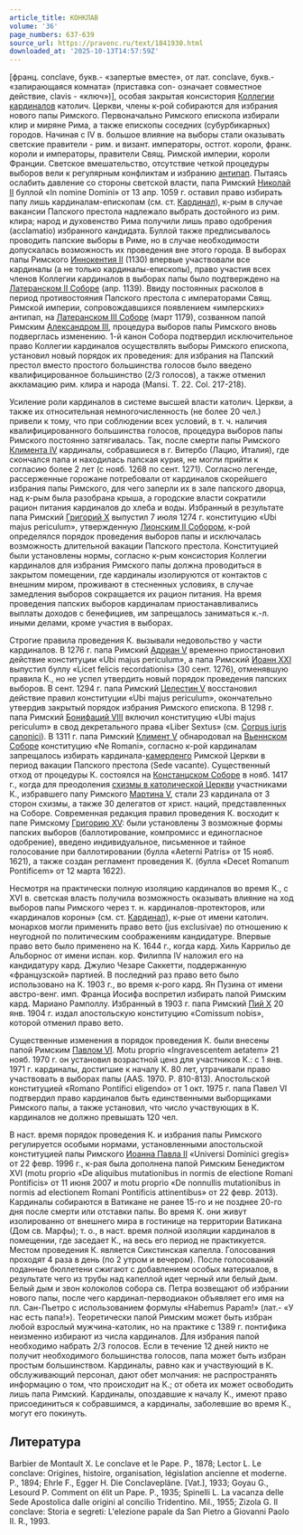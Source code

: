 ```yaml
---
article_title: КОНКЛАВ
volume: '36'
page_numbers: 637-639
source_url: https://pravenc.ru/text/1841930.html
downloaded_at: '2025-10-13T14:57:59Z'
---
```


[франц. conclave, букв.- «запертые вместе», от лат. conclave, букв.- «запирающаяся комната» (приставка con- означает совместное действие, clavis - «ключ»)], особая закрытая консистория [Коллегии кардиналов](<https://pravenc.ru/text/Коллегии кардиналов.html>) католич. Церкви, члены к-рой собираются для избрания нового папы Римского. Первоначально Римского епископа избирали клир и миряне Рима, а также епископы соседних (субурбикарных) городов. Начиная с IV в. большое влияние на выборы стали оказывать светские правители - рим. и визант. императоры, остгот. короли, франк. короли и императоры, правители Свящ. Римcкой империи, короли Франции. Светское вмешательство, отсутствие четкой процедуры выборов вели к регулярным конфликтам и избранию [антипап](https://pravenc.ru/text/антипап.html). Пытаясь ослабить давление со стороны светской власти, папа Римский [Николай II](<https://pravenc.ru/text/Николай II.html>) буллой «In nomine Domini» от 13 апр. 1059 г. оставил право избирать папу лишь кардиналам-епископам (см. ст. [Кардинал](https://pravenc.ru/text/Кардинал.html)), к-рым в случае вакансии Папского престола надлежало выбрать достойного из рим. клира; народ и духовенство Рима получили лишь право одобрения (acclamatio) избранного кандидата. Буллой также предписывалось проводить папские выборы в Риме, но в случае необходимости допускалась возможность их проведения вне этого города. В выборах папы Римского [Иннокентия II](<https://pravenc.ru/text/Иннокентия II.html>) (1130) впервые участвовали все кардиналы (а не только кардиналы-епископы), право участия всех членов Коллегии кардиналов в выборах папы было подтверждено на [Латеранском II Соборе](<https://pravenc.ru/text/Латеранском II Соборе.html>) (апр. 1139). Ввиду постоянных расколов в период противостояния Папского престола с императорами Свящ. Римcкой империи, сопровождавшихся появлением «имперских» антипап, на [Латеранском III Соборе](<https://pravenc.ru/text/Латеранский III Собор.html>) (март 1179), созванном папой Римским [Александром III](<https://pravenc.ru/text/Александр III.html>), процедура выборов папы Римского вновь подверглась изменению. 1-й канон Собора подтвердил исключительное право Коллегии кардиналов осуществлять выборы Римского епископа, установил новый порядок их проведения: для избрания на Папский престол вместо простого большинства голосов было введено квалифицированное большинство (2/3 голосов), а также отменил аккламацию рим. клира и народа (Mansi. T. 22. Col. 217-218).

Усиление роли кардиналов в системе высшей власти католич. Церкви, а также их относительная немногочисленность (не более 20 чел.) привели к тому, что при соблюдении всех условий, в т. ч. наличия квалифицированного большинства голосов, процедура выборов папы Римского постоянно затягивалась. Так, после смерти папы Римского [Климента IV](<https://pravenc.ru/text/Климента IV.html>) кардиналы, собравшиеся в г. Витербо (Лацио, Италия), где скончался папа и находилась папская курия, не могли прийти к согласию более 2 лет (с нояб. 1268 по сент. 1271). Согласно легенде, рассерженные горожане потребовали от кардиналов скорейшего избрания папы Римского, для чего заперли их в зале папского дворца, над к-рым была разобрана крыша, а городские власти сократили рацион питания кардиналов до хлеба и воды. Избранный в результате папа Римский [Григорий Х](<https://pravenc.ru/text/Григорий Х.html>) выпустил 7 июля 1274 г. конституцию «Ubi majus periculum», утвержденную [Лионским II Собором](<https://pravenc.ru/text/Лионским II Собором.html>), к-рой определялся порядок проведения выборов папы и исключалась возможность длительной вакации Папского престола. Конституцией были установлены нормы, согласно к-рым консистория Коллегии кардиналов для избрания Римского папы должна проводиться в закрытом помещении, где кардиналы изолируются от контактов с внешним миром, проживают в стесненных условиях, в случае замедления выборов сокращается их рацион питания. На время проведения папских выборов кардиналам приостанавливались выплаты доходов с бенефициев, им запрещалось заниматься к.-л. иными делами, кроме участия в выборах.

Строгие правила проведения К. вызывали недовольство у части кардиналов. В 1276 г. папа Римский [Адриан V](<https://pravenc.ru/text/Адриан V.html>) временно приостановил действие конституции «Ubi majus periculum», а папа Римский [Иоанн XXI](<https://pravenc.ru/text/Иоанн XXI.html>) выпустил буллу «Licet felicis recordationis» (30 сент. 1276), отменявшую правила К., но не успел утвердить новый порядок проведения папских выборов. В сент. 1294 г. папа Римский [Целестин V](<https://pravenc.ru/text/Целестин V.html>) восстановил действие правил конституции «Ubi majus periculum», окончательно утвердив закрытый порядок избрания Римского епископа. В 1298 г. папа Римский [Бонифаций VIII](<https://pravenc.ru/text/Бонифаций VIII.html>) включил конституцию «Ubi majus periculum» в свод декретального права «Liber Sextus» (см. [Corpus iuris canonici](<https://pravenc.ru/text/Corpus iuris canonici.html>)). В 1311 г. папа Римский [Климент V](<https://pravenc.ru/text/Климент V.html>) обнародовал на [Вьеннском Соборе](<https://pravenc.ru/text/Вьеннский Собор.html>) конституцию «Ne Romani», согласно к-рой кардиналам запрещалось избирать кардинала-[камерленго](https://pravenc.ru/text/камерленго.html) Римской Церкви в период вакации Папского престола (Sede vacante). Существенный отход от процедуры К. состоялся на [Констанцском Соборе](<https://pravenc.ru/text/Констанцский Собор.html>) в нояб. 1417 г., когда для преодоления [схизмы в католической Церкви](<https://pravenc.ru/text/схизма в католической Церкви.html>) участниками К., избравшего папу Римского [Мартина V](<https://pravenc.ru/text/Мартин V.html>), стали 23 кардинала от 3 сторон схизмы, а также 30 делегатов от христ. наций, представленных на Соборе. Современная редакция правил проведения К. восходит к папе Римскому [Григорию XV](<https://pravenc.ru/text/Григорию XV.html>): были установлены 3 возможные формы папских выборов (баллотирование, компромисс и единогласное одобрение), введено индивидуальное, письменное и тайное голосование при баллотировании (булла «Aeterni Patris» от 15 нояб. 1621), а также создан регламент проведения К. (булла «Decet Romanum Pontificem» от 12 марта 1622).

Несмотря на практически полную изоляцию кардиналов во время К., с XVI в. светская власть получила возможность оказывать влияние на ход выборов папы Римского через т. н. кардиналов-протекторов, или «кардиналов короны» (см. ст. [Кардинал](https://pravenc.ru/text/Кардинал.html)), к-рые от имени католич. монархов могли применить право вето (jus exclusivae) по отношению к неугодной по политическим соображениям кандидатуре. Впервые право вето было применено на К. 1644 г., когда кард. Хиль Каррильо де Альборнос от имени испан. кор. Филиппа IV наложил его на кандидатуру кард. Джулио Чезаре Саккетти, поддержанную «французской» партией. В последний раз право вето было использовано на К. 1903 г., во время к-рого кард. Ян Пузина от имени австро-венг. имп. Франца Иосифа воспретил избирать папой Римским кард. Мариано Рамполлу. Избранный в 1903 г. папа Римский [Пий Х](<https://pravenc.ru/text/Пий Х.html>) 20 янв. 1904 г. издал апостольскую конституцию «Comissum nobis», которой отменил право вето.

Существенные изменения в порядок проведения К. были внесены папой Римским [Павлом VI](<https://pravenc.ru/text/Павлом VI.html>). Motu proprio «Ingravescentem aetatem» 21 нояб. 1970 г. он установил возрастной ценз для участников К.: с 1 янв. 1971 г. кардиналы, достигшие к началу К. 80 лет, утрачивали право участвовать в выборах папы (AAS. 1970. Р. 810-813). Апостольской конституцией «Romano Pontifici eligendo» от 1 окт. 1975 г. папа Павел VI подтвердил право кардиналов быть единственными выборщиками Римского папы, а также установил, что число участвующих в К. кардиналов не должно превышать 120 чел.

В наст. время порядок проведения К. и избрания папы Римского регулируется особыми нормами, установленными апостольской конституцией папы Римского [Иоанна Павла II](<https://pravenc.ru/text/Иоанна Павла II.html>) «Universi Dominici gregis» от 22 февр. 1996 г., к-рая была дополнена папой Римским Бенедиктом XVI (motu proprio «De aliquibus mutationibus in normis de electione Romani Pontificis» от 11 июня 2007 и motu proprio «De nonnullis mutationibus in normis ad electionem Romani Pontificis attinentibus» от 22 февр. 2013). Кардиналы собираются в Ватикане не ранее 15-го и не позднее 20-го дня после смерти или отставки папы. Во время К. они живут изолированно от внешнего мира в гостинице на территории Ватикана (Дом св. Марфы); т. о., в наст. время полной изоляции кардиналов в помещении, где заседает К., на весь его период не практикуется. Местом проведения К. является Сикстинская капелла. Голосования проходят 4 раза в день (по 2 утром и вечером). После голосований поданные бюллетени сжигают с добавлением особых материалов, в результате чего из трубы над капеллой идет черный или белый дым. Белый дым и звон колоколов собора св. Петра возвещают об избрании нового папы, после чего кардинал-перводиакон объявляет его имя на пл. Сан-Пьетро с использованием формулы «Habemus Papam!» (лат.- «У нас есть папа!»). Теоретически папой Римским может быть избран любой взрослый мужчина-католик, но на практике с 1389 г. понтифика неизменно избирают из числа кардиналов. Для избрания папой необходимо набрать 2/3 голосов. Если в течение 12 дней никто не получит необходимого большинства голосов, папа может быть избран простым большинством. Кардиналы, равно как и участвующий в К. обслуживающий персонал, дают обет молчания: не распространять информацию о том, что происходит на К.; от обета их может освободить лишь папа Римский. Кардиналы, опоздавшие к началу К., имеют право присоединиться к собравшимся, а кардиналы, заболевшие во время К., могут его покинуть.

## Литература

Barbier de Montault X. Le conclave et le Pape. P., 1878; Lector L. Le conclave: Origines, histoire, organisation, législation ancienne et moderne. P., 1894; Ehrle F., Egger H. Die Conclavepläne. [Vat.], 1933; Goyau G., Lesourd P. Comment on élit un Pape. P., 1935; Spinelli L. La vacanza delle Sede Apostolica dalle origini al concilio Tridentino. Mil., 1955; Zizola G. Il conclave: Storia e segreti: L'elezione papale da San Pietro a Giovanni Paolo II. R., 1993.
